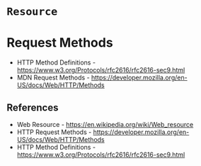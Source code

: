 # `Resource`

# Request Methods

- HTTP Method Definitions - https://www.w3.org/Protocols/rfc2616/rfc2616-sec9.html
- MDN Request Methods - https://developer.mozilla.org/en-US/docs/Web/HTTP/Methods


## References

  - Web Resource - https://en.wikipedia.org/wiki/Web_resource
  - HTTP Request Methods - https://developer.mozilla.org/en-US/docs/Web/HTTP/Methods
  - HTTP Method Definitions - https://www.w3.org/Protocols/rfc2616/rfc2616-sec9.html
